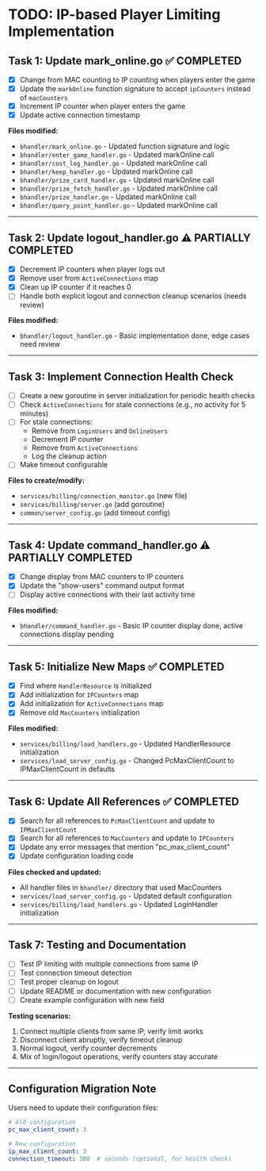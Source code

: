 # TODO: IP-based Player Limiting Implementation

## Task 1: Update mark_online.go ✅ COMPLETED
- [x] Change from MAC counting to IP counting when players enter the game
- [x] Update the `markOnline` function signature to accept `ipCounters` instead of `macCounters`
- [x] Increment IP counter when player enters the game
- [x] Update active connection timestamp

**Files modified:**
- `bhandler/mark_online.go` - Updated function signature and logic
- `bhandler/enter_game_handler.go` - Updated markOnline call
- `bhandler/cost_log_handler.go` - Updated markOnline call
- `bhandler/keep_handler.go` - Updated markOnline call
- `bhandler/prize_card_handler.go` - Updated markOnline call
- `bhandler/prize_fetch_handler.go` - Updated markOnline call
- `bhandler/prize_handler.go` - Updated markOnline call
- `bhandler/query_point_handler.go` - Updated markOnline call

---

## Task 2: Update logout_handler.go ⚠️ PARTIALLY COMPLETED
- [x] Decrement IP counters when player logs out
- [x] Remove user from `ActiveConnections` map
- [x] Clean up IP counter if it reaches 0
- [ ] Handle both explicit logout and connection cleanup scenarios (needs review)

**Files modified:**
- `bhandler/logout_handler.go` - Basic implementation done, edge cases need review

---

## Task 3: Implement Connection Health Check
- [ ] Create a new goroutine in server initialization for periodic health checks
- [ ] Check `ActiveConnections` for stale connections (e.g., no activity for 5 minutes)
- [ ] For stale connections:
  - Remove from `LoginUsers` and `OnlineUsers`
  - Decrement IP counter
  - Remove from `ActiveConnections`
  - Log the cleanup action
- [ ] Make timeout configurable

**Files to create/modify:**
- `services/billing/connection_monitor.go` (new file)
- `services/billing/server.go` (add goroutine)
- `common/server_config.go` (add timeout config)

---

## Task 4: Update command_handler.go ⚠️ PARTIALLY COMPLETED
- [x] Change display from MAC counters to IP counters
- [x] Update the "show-users" command output format
- [ ] Display active connections with their last activity time

**Files modified:**
- `bhandler/command_handler.go` - Basic IP counter display done, active connections display pending

---

## Task 5: Initialize New Maps ✅ COMPLETED
- [x] Find where `HandlerResource` is initialized
- [x] Add initialization for `IPCounters` map
- [x] Add initialization for `ActiveConnections` map
- [x] Remove old `MacCounters` initialization

**Files modified:**
- `services/billing/load_handlers.go` - Updated HandlerResource initialization
- `services/load_server_config.go` - Changed PcMaxClientCount to IPMaxClientCount in defaults

---

## Task 6: Update All References ✅ COMPLETED
- [x] Search for all references to `PcMaxClientCount` and update to `IPMaxClientCount`
- [x] Search for all references to `MacCounters` and update to `IPCounters`
- [x] Update any error messages that mention "pc_max_client_count"
- [x] Update configuration loading code

**Files checked and updated:**
- All handler files in `bhandler/` directory that used MacCounters
- `services/load_server_config.go` - Updated default configuration
- `services/billing/load_handlers.go` - Updated LoginHandler initialization

---

## Task 7: Testing and Documentation
- [ ] Test IP limiting with multiple connections from same IP
- [ ] Test connection timeout detection
- [ ] Test proper cleanup on logout
- [ ] Update README or documentation with new configuration
- [ ] Create example configuration with new field

**Testing scenarios:**
1. Connect multiple clients from same IP, verify limit works
2. Disconnect client abruptly, verify timeout cleanup
3. Normal logout, verify counter decrements
4. Mix of login/logout operations, verify counters stay accurate

---

## Configuration Migration Note
Users need to update their configuration files:
```yaml
# Old configuration
pc_max_client_count: 3

# New configuration
ip_max_client_count: 3
connection_timeout: 300  # seconds (optional, for health check)
```